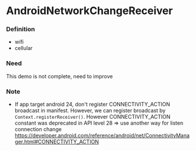 # AndroidNetworkChangeReceiver


### Definition
- wifi
- cellular


### Need

This demo is not complete, need to improve

### Note
- If app target android 24, don't register CONNECTIVITY_ACTION broadcast in manifest.
However, we can register broadcast by `Context.registerReceiver()`. However CONNECTIVITY_ACTION
constant was deprecated in API level 28 => use another way for listen connection change
https://developer.android.com/reference/android/net/ConnectivityManager.html#CONNECTIVITY_ACTION